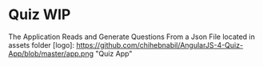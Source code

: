 # Quiz WIP
The Application Reads and Generate Questions From a Json File located in assets folder
[logo]: https://github.com/chihebnabil/AngularJS-4-Quiz-App/blob/master/app.png "Quiz App"


